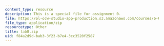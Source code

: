 ```yaml
---
content_type: resource
description: This is a special file for assignment 0.
file: https://ol-ocw-studio-app-production.s3.amazonaws.com/courses/6-034-artificial-intelligence-fall-2010/f84a2d9dbab33f23b7e43cc3520f2587_lab0.zip
file_type: application/zip
resourcetype: Other
title: lab0.zip
uid: f84a2d9d-bab3-3f23-b7e4-3cc3520f2587
---
```

